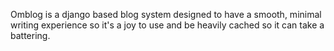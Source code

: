 Omblog is a django based blog system designed to have a smooth, minimal writing experience so it's a joy to use and be heavily cached so it can take a battering. 
